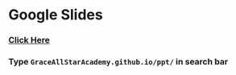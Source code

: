 # Google Slides

### [Click Here](https://docs.google.com/presentation/d/1MFRrZFS1Z2VWmcFvPeitC-KhSLeWdbzUTP9RTf1C5DQ/edit?usp=sharing)

### Type `GraceAllStarAcademy.github.io/ppt/` in search bar
